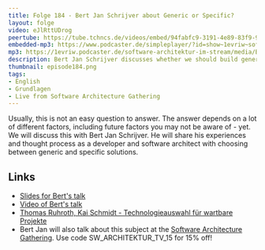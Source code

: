 ```yaml
---
title: Folge 184 - Bert Jan Schrijver about Generic or Specific?
layout: folge
video: eJlRttUDrog
peertube: https://tube.tchncs.de/videos/embed/94fabfc9-3191-4e89-83f9-9968505e9d8d
embedded-mp3: https://www.podcaster.de/simpleplayer/?id=show~1evriw~software-architektur-im-stream~pod-dada9cc33e65f90c992dae675&v=1697221121
mp3: https://1evriw.podcaster.de/software-architektur-im-stream/media/Bert_Jan_Schrijver_Generic_or_Specific.mp3
description: Bert Jan Schrijver discusses whether we should build generic or specific solutions.
thumbnail: episode184.png
tags:
- English
- Grundlagen
- Live from Software Architecture Gathering
---
```


Usually, this is not an easy question to answer. The answer depends on
a lot of different factors, including future factors you may not be
aware of - yet. We will discuss this with Bert Jan Schrijver. He will
share his experiences and thought process as a developer and software
architect with choosing between generic and specific solutions.

## Links

* [Slides for Bert's talk](https://www.slideshare.net/BertJanSchrijver/generic-or-specific-making-sensible-software-design-decisions-258717351)
* [Video of Bert's talk](https://youtu.be/lh5qWwIj06s?si=P9Z-DHPgAS5bjP8m)
* [Thomas Ruhroth, Kai Schmidt - Technologieauswahl für wartbare Projekte](https://software-architektur.tv/2023/09/29/folge182.html)
* Bert Jan will also talk about this subject at the [Software
Architecture
Gathering](https://conferences.isaqb.org/software-architecture-gathering/). Use
code SW_ARCHITEKTUR_TV_15 for 15% off!
